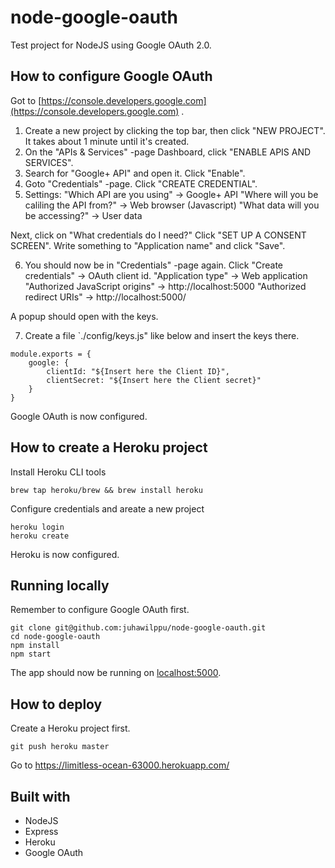 # node-google-oauth

Test project for NodeJS using Google OAuth 2.0.

## How to configure Google OAuth
Got to [https://console.developers.google.com](https://console.developers.google.com) .

1. Create a new project by clicking the top bar, then click "NEW PROJECT". It takes about 1 minute until it's created.
2. On the "APIs & Services" -page Dashboard, click "ENABLE APIS AND SERVICES".
3. Search for "Google+ API" and open it. Click "Enable".
4. Goto "Credentials" -page. Click "CREATE CREDENTIAL".
5. Settings:
"Which API are you using" -> Google+ API
"Where will you be caliling the API from?" -> Web browser (Javascript)
"What data will you be accessing?" -> User data

Next, click on "What credentials do I need?"
Click "SET UP A CONSENT SCREEN". Write something to "Application name" and click "Save".

6. You should now be in "Credentials" -page again.
Click "Create credentials" -> OAuth client id.
"Application type" -> Web application
"Authorized JavaScript origins" -> http://localhost:5000
"Authorized redirect URIs" -> http://localhost:5000/

A popup should open with the keys.

7. Create a file `./config/keys.js" like below and insert the keys there.
```
module.exports = {
    google: {
        clientId: "${Insert here the Client ID}",
        clientSecret: "${Insert here the Client secret}"
    }
}
```

Google OAuth is now configured.

## How to create a Heroku project
Install Heroku CLI tools
```
brew tap heroku/brew && brew install heroku
```

Configure credentials and areate a new project
```
heroku login
heroku create
```

Heroku is now configured.

## Running locally
Remember to configure Google OAuth first.

```
git clone git@github.com:juhawilppu/node-google-oauth.git
cd node-google-oauth
npm install
npm start
```

The app should now be running on [localhost:5000](http://localhost:5000/).

## How to deploy
Create a Heroku project first.

```
git push heroku master
```

Go to https://limitless-ocean-63000.herokuapp.com/

## Built with
* NodeJS
* Express
* Heroku
* Google OAuth